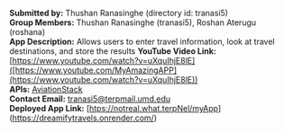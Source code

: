 **Submitted by:** Thushan Ranasinghe (directory id: tranasi5)  
**Group Members:** Thushan Ranasinghe (tranasi5), Roshan Aterugu (roshana)  
**App Description:** Allows users to enter travel information, look at travel destinations, and store the results
**YouTube Video Link:** [https://www.youtube.com/watch?v=uXquIhjE8lE]([https://www.youtube.com/MyAmazingAPP](https://www.youtube.com/watch?v=uXquIhjE8lE))  
**APIs:** [AviationStack](https://aviationstack.com)  
**Contact Email:** tranasi5@terpmail.umd.edu  
**Deployed App Link:** [[htps://notreal.what.terpNel/myApp](https://dreamifytravels.onrender.com/)](https://dreamifytravels.onrender.com/)
